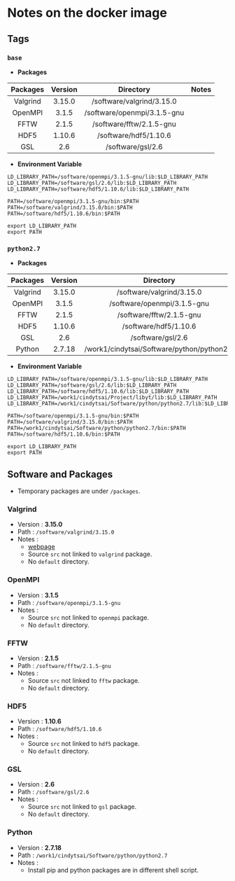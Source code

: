 # Notes on the docker image

## Tags
### `base`
* **Packages**

| Packages | Version |          Directory          | Notes |
|:--------:|:-------:|:---------------------------:|:-----:|
| Valgrind |  3.15.0 | /software/valgrind/3.15.0   |       |
|  OpenMPI |  3.1.5  | /software/openmpi/3.1.5-gnu |       |
|   FFTW   |  2.1.5  | /software/fftw/2.1.5-gnu    |       |
|   HDF5   |  1.10.6 | /software/hdf5/1.10.6       |       |
|    GSL   |   2.6   | /software/gsl/2.6           |       |

* **Environment Variable**
```shell
LD_LIBRARY_PATH=/software/openmpi/3.1.5-gnu/lib:$LD_LIBRARY_PATH
LD_LIBRARY_PATH=/software/gsl/2.6/lib:$LD_LIBRARY_PATH
LD_LIBRARY_PATH=/software/hdf5/1.10.6/lib:$LD_LIBRARY_PATH

PATH=/software/openmpi/3.1.5-gnu/bin:$PATH
PATH=/software/valgrind/3.15.0/bin:$PATH
PATH=/software/hdf5/1.10.6/bin:$PATH

export LD_LIBRARY_PATH
export PATH
```

### `python2.7`
* **Packages**

| Packages | Version |                  Directory                 | Notes |
|:--------:|:-------:|:------------------------------------------:|:-----:|
| Valgrind |  3.15.0 | /software/valgrind/3.15.0                  |       |
|  OpenMPI |  3.1.5  | /software/openmpi/3.1.5-gnu                |       |
|   FFTW   |  2.1.5  | /software/fftw/2.1.5-gnu                   |       |
|   HDF5   |  1.10.6 | /software/hdf5/1.10.6                      |       |
|    GSL   |   2.6   | /software/gsl/2.6                          |       |
| Python   | 2.7.18  | /work1/cindytsai/Software/python/python2.7 |       |

* **Environment Variable**
```shell
LD_LIBRARY_PATH=/software/openmpi/3.1.5-gnu/lib:$LD_LIBRARY_PATH
LD_LIBRARY_PATH=/software/gsl/2.6/lib:$LD_LIBRARY_PATH
LD_LIBRARY_PATH=/software/hdf5/1.10.6/lib:$LD_LIBRARY_PATH
LD_LIBRARY_PATH=/work1/cindytsai/Project/libyt/lib:$LD_LIBRARY_PATH
LD_LIBRARY_PATH=/work1/cindytsai/Software/python/python2.7/lib:$LD_LIBRARY_PATH

PATH=/software/openmpi/3.1.5-gnu/bin:$PATH
PATH=/software/valgrind/3.15.0/bin:$PATH
PATH=/work1/cindytsai/Software/python/python2.7/bin:$PATH
PATH=/software/hdf5/1.10.6/bin:$PATH

export LD_LIBRARY_PATH
export PATH
```

## Software and Packages
* Temporary packages are under `/packages`.

### Valgrind
* Version : **3.15.0**
* Path : `/software/valgrind/3.15.0`
* Notes :
  * [webpage](https://sourceware.org/git/?p=valgrind.git)
  * Source `src` not linked to `valgrind` package.
  * No `default` directory.

### OpenMPI
* Version : **3.1.5**
* Path : `/software/openmpi/3.1.5-gnu`
* Notes : 
  * Source `src` not linked to `openmpi` package.
  * No `default` directory.

### FFTW
* Version : **2.1.5**
* Path : `/software/fftw/2.1.5-gnu`
* Notes : 
  * Source `src` not linked to `fftw` package.
  * No `default` directory.

### HDF5
* Version : **1.10.6**
* Path : `/software/hdf5/1.10.6`
* Notes : 
  * Source `src` not linked to `hdf5` package.
  * No `default` directory.

### GSL
* Version : **2.6**
* Path : `/software/gsl/2.6`
* Notes : 
  * Source `src` not linked to `gsl` package.
  * No `default` directory.

### Python
* Version : **2.7.18**
* Path : `/work1/cindytsai/Software/python/python2.7`
* Notes :
  * Install pip and python packages are in different shell script.